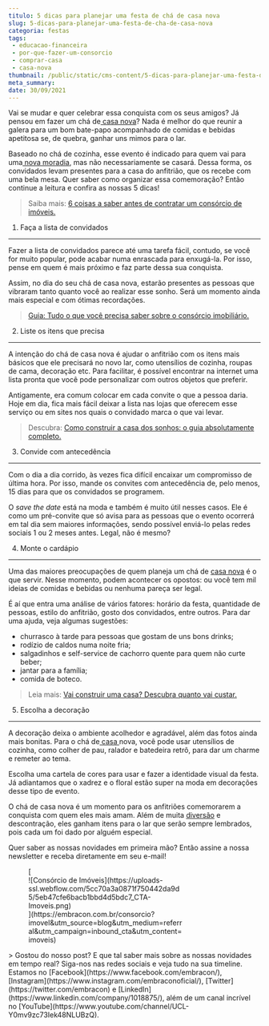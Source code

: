 ```yaml
---
titulo: 5 dicas para planejar uma festa de chá de casa nova
slug: 5-dicas-para-planejar-uma-festa-de-cha-de-casa-nova
categoria: festas
tags:
 - educacao-financeira
 - por-que-fazer-um-consorcio
 - comprar-casa
 - casa-nova
thumbnail: /public/static/cms-content/5-dicas-para-planejar-uma-festa-de-cha-de-casa-nova.jpg
meta_summary: 
date: 30/09/2021
---
```

Vai se mudar e quer celebrar essa conquista com os seus amigos? Já pensou em fazer um chá de[ casa nova](https://www.embracon.com.br/blog/5-coisas-que-voce-precisa-saber-para-construir-uma-casa)? Nada é melhor do que reunir a galera para um bom bate-papo acompanhado de comidas e bebidas apetitosa se, de quebra, ganhar uns mimos para o lar.

Baseado no chá de cozinha, esse evento é indicado para quem vai para uma[ nova moradia](https://www.embracon.com.br/blog/quero-comprar-uma-casa-ou-carro-com-consorcio-por-onde-comecar), mas não necessariamente se casará. Dessa forma, os convidados levam presentes para a casa do anfitrião, que os recebe com uma bela mesa. Quer saber como organizar essa comemoração? Então continue a leitura e confira as nossas 5 dicas!

> Saiba mais: [6 coisas a saber antes de contratar um consórcio de imóveis.](https://www.embracon.com.br/blog/6-coisas-contratar-consorcio-de-imoveis)

1. Faça a lista de convidados
-----------------------------

Fazer a lista de convidados parece até uma tarefa fácil, contudo, se você for muito popular, pode acabar numa enrascada para enxugá-la. Por isso, pense em quem é mais próximo e faz parte dessa sua conquista.

Assim, no dia do seu chá de casa nova, estarão presentes as pessoas que vibraram tanto quanto você ao realizar esse sonho. Será um momento ainda mais especial e com ótimas recordações.

> [Guia: Tudo o que você precisa saber sobre o consórcio imobiliário.](https://www.embracon.com.br/blog/guia-completo-consorcio-imobiliario)

2. Liste os itens que precisa
-----------------------------

A intenção do chá de casa nova é ajudar o anfitrião com os itens mais básicos que ele precisará no novo lar, como utensílios de cozinha, roupas de cama, decoração etc. Para facilitar, é possível encontrar na internet uma lista pronta que você pode personalizar com outros objetos que preferir.

Antigamente, era comum colocar em cada convite o que a pessoa daria. Hoje em dia, fica mais fácil deixar a lista nas lojas que oferecem esse serviço ou em sites nos quais o convidado marca o que vai levar.

> Descubra: [Como construir a casa dos sonhos: o guia absolutamente completo.](https://www.embracon.com.br/blog/como-construir-a-casa-dos-sonhos-guia-completo)

3. Convide com antecedência
---------------------------

Com o dia a dia corrido, às vezes fica difícil encaixar um compromisso de última hora. Por isso, mande os convites com antecedência de, pelo menos, 15 dias para que os convidados se programem.

O *save the date* está na moda e também é muito útil nesses casos. Ele é como um pré-convite que só avisa para as pessoas que o evento ocorrerá em tal dia sem maiores informações, sendo possível enviá-lo pelas redes sociais 1 ou 2 meses antes. Legal, não é mesmo?

4. Monte o cardápio
-------------------

Uma das maiores preocupações de quem planeja um chá de [casa nova](<http://Vai construir uma casa? Descubra quanto vai custar>) é o que servir. Nesse momento, podem acontecer os opostos: ou você tem mil ideias de comidas e bebidas ou nenhuma pareça ser legal.

É aí que entra uma análise de vários fatores: horário da festa, quantidade de pessoas, estilo do anfitrião, gosto dos convidados, entre outros. Para dar uma ajuda, veja algumas sugestões:

- churrasco à tarde para pessoas que gostam de uns bons drinks;
- rodízio de caldos numa noite fria;
- salgadinhos e self-service de cachorro quente para quem não curte beber;
- jantar para a família;
- comida de boteco.

> Leia mais: [Vai construir uma casa? Descubra quanto vai custar.](https://www.embracon.com.br/blog/vai-construir-uma-casa-descubra-quanto-vai-custar)

5. Escolha a decoração
----------------------

A decoração deixa o ambiente acolhedor e agradável, além das fotos ainda mais bonitas. Para o chá de[ casa ](https://www.embracon.com.br/blog/segunda-casa-o-consorcio-pode-te-ajudar)nova, você pode usar utensílios de cozinha, como colher de pau, ralador e batedeira retrô, para dar um charme e remeter ao tema.

Escolha uma cartela de cores para usar e fazer a identidade visual da festa. Já adiantamos que o xadrez e o floral estão super na moda em decorações desse tipo de evento.

O chá de casa nova é um momento para os anfitriões comemorarem a conquista com quem eles mais amam. Além de muita [diversão](https://www.embracon.com.br/blog/o-que-nao-pode-faltar-na-area-externa-da-casa-para-garantir-o-lazer-da-familia) e descontração, eles ganham itens para o lar que serão sempre lembrados, pois cada um foi dado por alguém especial.

Quer saber as nossas novidades em primeira mão? Então assine a nossa newsletter e receba diretamente em seu e-mail!

<figure class="w-richtext-figure-type-image w-richtext-align-center" style="max-width:310px">[<div>![Consórcio de Imóveis](https://uploads-ssl.webflow.com/5cc70a3a0871f750442da9d5/5eb47cfe6bacb1bbd4d5bdc7_CTA-Imoveis.png)</div>](https://embracon.com.br/consorcio?imovel&utm_source=blog&utm_medium=referral&utm_campaign=inbound_cta&utm_content=imoveis)</figure>> Gostou do nosso post? E que tal saber mais sobre as nossas novidades em tempo real? Siga-nos nas redes sociais e veja tudo na sua timeline. Estamos no [Facebook](https://www.facebook.com/embracon/), [Instagram](https://www.instagram.com/embraconoficial/), [Twitter](https://twitter.com/embracon) e [LinkedIn](https://www.linkedin.com/company/1018875/), além de um canal incrível no [YouTube](https://www.youtube.com/channel/UCL-Y0mv9zc73Iek48NLUBzQ).
